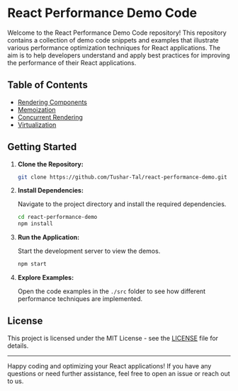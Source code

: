 # React Performance Demo Code

Welcome to the React Performance Demo Code repository! This repository contains a collection of demo code snippets and examples that illustrate various performance optimization techniques for React applications. The aim is to help developers understand and apply best practices for improving the performance of their React applications.

## Table of Contents

- [Rendering Components](#rendering-components)
- [Memoization](#memoization)
- [Concurrent Rendering](#concurrent)
- [Virtualization](#virtualization)


## Getting Started

1. **Clone the Repository:**

   ```bash
   git clone https://github.com/Tushar-Tal/react-performance-demo.git
   ```

2. **Install Dependencies:**

   Navigate to the project directory and install the required dependencies.

   ```bash
   cd react-performance-demo
   npm install
   ```

3. **Run the Application:**

   Start the development server to view the demos.

   ```bash
   npm start
   ```

4. **Explore Examples:**

   Open the code examples in the `./src` folder to see how different performance techniques are implemented.


## License

This project is licensed under the MIT License - see the [LICENSE](./LICENSE) file for details.

---

Happy coding and optimizing your React applications! If you have any questions or need further assistance, feel free to open an issue or reach out to us.
